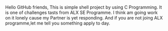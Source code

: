Hello GitHub friends, This is simple shell project by using C Programming.
It is one of challenges tasts from ALX SE Programme.
I think am going  work on it lonely cause my Partner  is yet responding.
And if you are not joing ALX programme,let me  tell you something apply to day.
